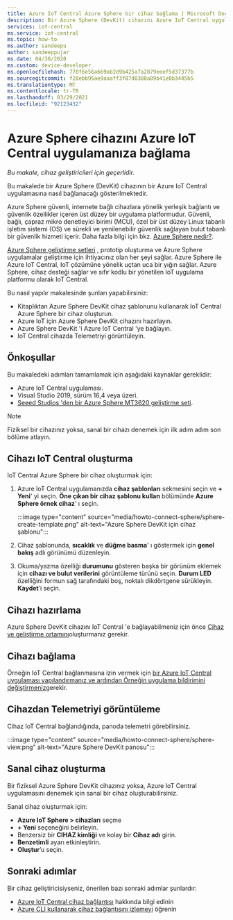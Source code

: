 ```yaml
---
title: Azure IoT Central Azure Sphere bir cihaz bağlama | Microsoft Docs
description: Bir Azure Sphere (DevKit) cihazını Azure IoT Central uygulamasına bağlamayı öğrenin.
services: iot-central
ms.service: iot-central
ms.topic: how-to
ms.author: sandeepu
author: sandeeppujar
ms.date: 04/30/2020
ms.custom: device-developer
ms.openlocfilehash: 770f6e56a669ab2d9b425a7a2879eeef5d37377b
ms.sourcegitcommit: f28ebb95ae9aaaff3f87d8388a09b41e0b3445b5
ms.translationtype: MT
ms.contentlocale: tr-TR
ms.lasthandoff: 03/29/2021
ms.locfileid: "92123432"
---
```

# <a name="connect-an-azure-sphere-device-to-your-azure-iot-central-application"></a>Azure Sphere cihazını Azure IoT Central uygulamanıza bağlama

*Bu makale, cihaz geliştiricileri için geçerlidir.*

Bu makalede bir Azure Sphere (DevKit) cihazının bir Azure IoT Central uygulamasına nasıl bağlanacağı gösterilmektedir.

Azure Sphere güvenli, internete bağlı cihazlara yönelik yerleşik bağlantı ve güvenlik özellikler içeren üst düzey bir uygulama platformudur. Güvenli, bağlı, çapraz mikro denetleyici birimi (MCU), özel bir üst düzey Linux tabanlı işletim sistemi (OS) ve sürekli ve yenilenebilir güvenlik sağlayan bulut tabanlı bir güvenlik hizmeti içerir. Daha fazla bilgi için bkz. [Azure Sphere nedir?](/azure-sphere/product-overview/what-is-azure-sphere).

[Azure Sphere geliştirme setleri](https://azure.microsoft.com/services/azure-sphere/get-started/) , prototip oluşturma ve Azure Sphere uygulamalar geliştirme için ihtiyacınız olan her şeyi sağlar. Azure Sphere ile Azure IoT Central, IoT çözümüne yönelik uçtan uca bir yığın sağlar. Azure Sphere, cihaz desteği sağlar ve sıfır kodlu bir yönetilen IoT uygulama platformu olarak IoT Central.

Bu nasıl yapılır makalesinde şunları yapabilirsiniz:

- Kitaplıktan Azure Sphere DevKit cihaz şablonunu kullanarak IoT Central Azure Sphere bir cihaz oluşturun.
- Azure IoT için Azure Sphere DevKit cihazını hazırlayın.
- Azure Sphere DevKit 'i Azure IoT Central 'ye bağlayın.
- IoT Central cihazda Telemetriyi görüntüleyin.

## <a name="prerequisites"></a>Önkoşullar

Bu makaledeki adımları tamamlamak için aşağıdaki kaynaklar gereklidir:

- Azure IoT Central uygulaması.
- Visual Studio 2019, sürüm 16,4 veya üzeri.
- [Seeed Studios 'den bir Azure Sphere MT3620 geliştirme seti](/azure-sphere/hardware/mt3620-reference-board-design).

> [!NOTE]
> Fiziksel bir cihazınız yoksa, sanal bir cihazı denemek için ilk adım adım son bölüme atlayın.

## <a name="create-the-device-in-iot-central"></a>Cihazı IoT Central oluşturma

IoT Central Azure Sphere bir cihaz oluşturmak için:

1. Azure IoT Central uygulamanızda **cihaz şablonları** sekmesini seçin ve **+ Yeni**' yi seçin. **Öne çıkan bir cihaz şablonu kullan** bölümünde **Azure Sphere örnek cihaz**' ı seçin.

    :::image type="content" source="media/howto-connect-sphere/sphere-create-template.png" alt-text="Azure Sphere DevKit için cihaz şablonu":::

1. Cihaz şablonunda, **sıcaklık** ve **düğme basma**' ı göstermek için **genel bakış** adlı görünümü düzenleyin.

1. Okuma/yazma özelliği **durumunu** gösteren başka bir görünüm eklemek için **cihazı ve bulut verilerini** görüntüleme türünü seçin. **Durum LED** özelliğini formun sağ tarafındaki boş, noktalı dikdörtgene sürükleyin. **Kaydet**’i seçin.

## <a name="prepare-the-device"></a>Cihazı hazırlama

Azure Sphere DevKit cihazını IoT Central 'e bağlayabilmeniz için önce [Cihaz ve geliştirme ortamını](https://github.com/Azure/azure-sphere-samples/tree/master/Samples/AzureIoT)oluşturmanız gerekir.

## <a name="connect-the-device"></a>Cihazı bağlama

Örneğin IoT Central bağlanmasına izin vermek için [bir Azure IoT Central uygulaması yapılandırmanız ve ardından Örneğin uygulama bildirimini değiştirmeniz](https://aka.ms/iotcentral-sphere-git-readme)gerekir.

## <a name="view-the-telemetry-from-the-device"></a>Cihazdan Telemetriyi görüntüleme

Cihaz IoT Central bağlandığında, panoda telemetri görebilirsiniz.

:::image type="content" source="media/howto-connect-sphere/sphere-view.png" alt-text="Azure Sphere DevKit panosu":::

## <a name="create-a-simulated-device"></a>Sanal cihaz oluşturma

Bir fiziksel Azure Sphere DevKit cihazınız yoksa, Azure IoT Central uygulamasını denemek için sanal bir cihaz oluşturabilirsiniz.

Sanal cihaz oluşturmak için:

- **Azure IoT Sphere > cihazları** seçme
- **+ Yeni** seçeneğini belirleyin.
- Benzersiz bir **CIHAZ kimliği** ve kolay bir **Cihaz adı** girin.
- **Benzetimli** ayarı etkinleştirin.
- **Oluştur**’u seçin.

## <a name="next-steps"></a>Sonraki adımlar

Bir cihaz geliştiricisiyseniz, önerilen bazı sonraki adımlar şunlardır:

- [Azure IoT Central cihaz bağlantısı](./concepts-get-connected.md) hakkında bilgi edinin
- [Azure CLI kullanarak cihaz bağlantısını izlemeyi](./howto-monitor-devices-azure-cli.md) öğrenin